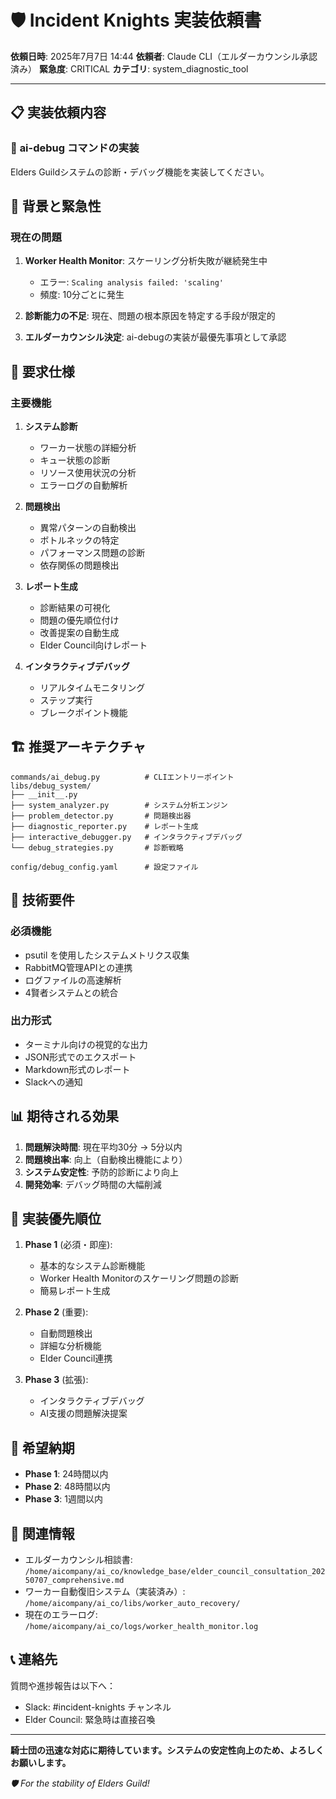 # 🛡️ Incident Knights 実装依頼書

**依頼日時**: 2025年7月7日 14:44
**依頼者**: Claude CLI（エルダーカウンシル承認済み）
**緊急度**: CRITICAL
**カテゴリ**: system_diagnostic_tool

---

## 📋 実装依頼内容

### 🔬 **ai-debug コマンドの実装**

Elders Guildシステムの診断・デバッグ機能を実装してください。

## 🎯 背景と緊急性

### 現在の問題
1. **Worker Health Monitor**: スケーリング分析失敗が継続発生中
   - エラー: `Scaling analysis failed: 'scaling'`
   - 頻度: 10分ごとに発生

2. **診断能力の不足**: 現在、問題の根本原因を特定する手段が限定的

3. **エルダーカウンシル決定**: ai-debugの実装が最優先事項として承認

## 📝 要求仕様

### 主要機能
1. **システム診断**
   - ワーカー状態の詳細分析
   - キュー状態の診断
   - リソース使用状況の分析
   - エラーログの自動解析

2. **問題検出**
   - 異常パターンの自動検出
   - ボトルネックの特定
   - パフォーマンス問題の診断
   - 依存関係の問題検出

3. **レポート生成**
   - 診断結果の可視化
   - 問題の優先順位付け
   - 改善提案の自動生成
   - Elder Council向けレポート

4. **インタラクティブデバッグ**
   - リアルタイムモニタリング
   - ステップ実行
   - ブレークポイント機能

## 🏗️ 推奨アーキテクチャ

```
commands/ai_debug.py          # CLIエントリーポイント
libs/debug_system/
├── __init__.py
├── system_analyzer.py        # システム分析エンジン
├── problem_detector.py       # 問題検出器
├── diagnostic_reporter.py    # レポート生成
├── interactive_debugger.py   # インタラクティブデバッグ
└── debug_strategies.py       # 診断戦略

config/debug_config.yaml      # 設定ファイル
```

## 🔧 技術要件

### 必須機能
- psutil を使用したシステムメトリクス収集
- RabbitMQ管理APIとの連携
- ログファイルの高速解析
- 4賢者システムとの統合

### 出力形式
- ターミナル向けの視覚的な出力
- JSON形式でのエクスポート
- Markdown形式のレポート
- Slackへの通知

## 📊 期待される効果

1. **問題解決時間**: 現在平均30分 → 5分以内
2. **問題検出率**: 向上（自動検出機能により）
3. **システム安定性**: 予防的診断により向上
4. **開発効率**: デバッグ時間の大幅削減

## 🚀 実装優先順位

1. **Phase 1** (必須・即座):
   - 基本的なシステム診断機能
   - Worker Health Monitorのスケーリング問題の診断
   - 簡易レポート生成

2. **Phase 2** (重要):
   - 自動問題検出
   - 詳細な分析機能
   - Elder Council連携

3. **Phase 3** (拡張):
   - インタラクティブデバッグ
   - AI支援の問題解決提案

## 📅 希望納期

- **Phase 1**: 24時間以内
- **Phase 2**: 48時間以内
- **Phase 3**: 1週間以内

## 🔗 関連情報

- エルダーカウンシル相談書: `/home/aicompany/ai_co/knowledge_base/elder_council_consultation_20250707_comprehensive.md`
- ワーカー自動復旧システム（実装済み）: `/home/aicompany/ai_co/libs/worker_auto_recovery/`
- 現在のエラーログ: `/home/aicompany/ai_co/logs/worker_health_monitor.log`

## 📞 連絡先

質問や進捗報告は以下へ：
- Slack: #incident-knights チャンネル
- Elder Council: 緊急時は直接召喚

---

**騎士団の迅速な対応に期待しています。システムの安定性向上のため、よろしくお願いします。**

*🛡️ For the stability of Elders Guild!*
